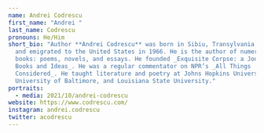 ```yaml
---
name: Andrei Codrescu
first_name: "Andrei "
last_name: Codrescu
pronouns: He/Him
short_bio: "Author **Andrei Codrescu** was born in Sibiu, Transylvania, Romania,
  and emigrated to the United States in 1966. He is the author of numerous
  books: poems, novels, and essays. He founded _Exquisite Corpse: a Journal of
  Books and Ideas_. He was a regular commentator on NPR’s _All Things
  Considered_. He taught literature and poetry at Johns Hopkins University, the
  University of Baltimore, and Louisiana State University."
portraits:
  - media: 2021/10/andrei-codrescu
website: https://www.codrescu.com/
instagram: andrei.codrescu
twitter: acodrescu
---
```

